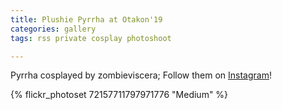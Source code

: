 ```yaml
---
title: Plushie Pyrrha at Otakon'19
categories: gallery
tags: rss private cosplay photoshoot

---
```


Pyrrha cosplayed by zombieviscera; Follow them on [Instagram](https://www.instagram.com/zombieviscera)!

{% flickr_photoset 72157711797971776 "Medium" %}